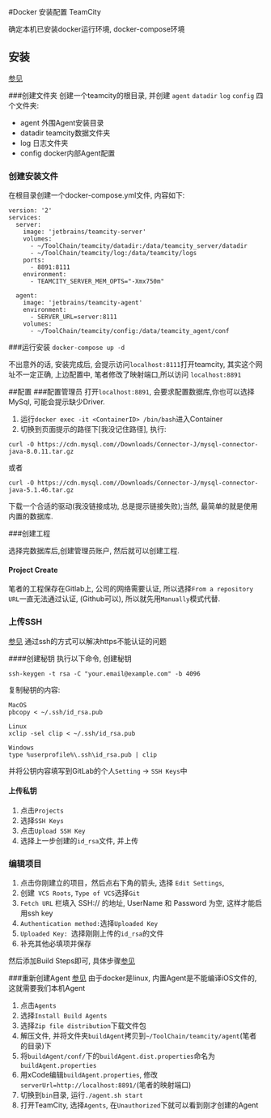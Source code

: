 #Docker 安装配置 TeamCity

确定本机已安装docker运行环境, docker-compose环境

## 安装
[参见](https://blog.agchapman.com/setting-up-a-teamcity-build-environment-using-docker/)

###创建文件夹
创建一个teamcity的根目录, 并创建 `agent` `datadir`  `log` `config` 四个文件夹:

* agent 外围Agent安装目录
* datadir teamcity数据文件夹
* log 日志文件夹
* config docker内部Agent配置

### 创建安装文件
在根目录创建一个docker-compose.yml文件, 内容如下:

```
version: '2'
services:
  server:
    image: 'jetbrains/teamcity-server'
    volumes:
      - ~/ToolChain/teamcity/datadir:/data/teamcity_server/datadir
      - ~/ToolChain/teamcity/log:/data/teamcity/logs
    ports:
      - 8891:8111
    environment:
      - TEAMCITY_SERVER_MEM_OPTS="-Xmx750m"
      
  agent:
    image: 'jetbrains/teamcity-agent'
    environment:
      - SERVER_URL=server:8111
    volumes:
      - ~/ToolChain/teamcity/config:/data/teamcity_agent/conf
```

###运行安装
`docker-compose up -d`

不出意外的话, 安装完成后, 会提示访问`localhost:8111`打开teamcity, 其实这个网址不一定正确, 上边配置中, 笔者修改了映射端口,所以访问 `localhost:8891`

##配置
###配置管理员
打开`localhost:8891`, 会要求配置数据库,你也可以选择MySql, 可能会提示缺少Driver.

1. 运行`docker exec -it <ContainerID> /bin/bash`进入Container
2. 切换到页面提示的路径下[我没记住路径], 执行:

```
curl -O https://cdn.mysql.com//Downloads/Connector-J/mysql-connector-java-8.0.11.tar.gz
```
或者

```
curl -O https://cdn.mysql.com//Downloads/Connector-J/mysql-connector-java-5.1.46.tar.gz
```
下载一个合适的驱动(我没链接成功, 总是提示链接失败);当然, 最简单的就是使用内置的数据库.
 
###创建工程
 
选择完数据库后,创建管理员账户, 然后就可以创建工程.

#### Project Create
笔者的工程保存在Gitlab上, 公司的网络需要认证, 所以选择`From a repository URL`一直无法通过认证, (Github可以),
所以就先用`Manually`模式代替.

### 上传SSH
[参见](https://d-fens.ch/2015/09/02/nobrainer-use-ssh-key-on-jetbrains-teamcity/)
通过ssh的方式可以解决https不能认证的问题

####创建秘钥
执行以下命令, 创建秘钥
```
ssh-keygen -t rsa -C "your.email@example.com" -b 4096
```

复制秘钥的内容:
```
MacOS
pbcopy < ~/.ssh/id_rsa.pub
```

```
Linux
xclip -sel clip < ~/.ssh/id_rsa.pub
```

```
Windows
type %userprofile%\.ssh\id_rsa.pub | clip
```
并将公钥内容填写到GitLab的个人`Setting` -> `SSH Keys`中

#### 上传私钥

1. 点击`Projects`
2. 选择`SSH Keys`
3. 点击`Upload SSH Key`
4. 选择上一步创建的`id_rsa`文件, 并上传

### 编辑项目
1. 点击你刚建立的项目，然后点右下角的箭头, 选择 `Edit Settings`,
2. 创建` VCS Roots`, `Type of VCS`选择`Git`
3. `Fetch URL` 栏填入 SSH:// 的地址, UserName 和 Password 为空, 这样才能启用ssh key
4. `Authentication method:`选择`Uploaded Key`
5. `Uploaded Key: `选择刚刚上传的`id_rsa`的文件
6. 补充其他必填项并保存

然后添加Build Steps即可, 具体步骤[参见](https://wysockikamil.com/teamcity-for-ios-project/)

###重新创建Agent
[参见](https://confluence.jetbrains.com/display/TCD18//Setting+up+and+Running+Additional+Build+Agents#SettingupandRunningAdditionalBuildAgents-InstallingviaZIPFile)
由于docker是linux, 内置Agent是不能编译iOS文件的, 这就需要我们本机Agent
1. 点击`Agents`
2. 选择`Install Build Agents`
3. 选择`Zip file distribution`下载文件包
4. 解压文件, 并将文件夹`buildAgent`拷贝到`~/ToolChain/teamcity/agent`(笔者的目录)下
5. 将`buildAgent/conf/`下的`buildAgent.dist.properties`命名为`buildAgent.properties`
6. 用xCode编辑`buildAgent.properties`, 修改`serverUrl=http://localhost:8891/`(笔者的映射端口)
7. 切换到`bin`目录, 运行`./agent.sh start`
8. 打开TeamCity, 选择`Agents`, 在`Unauthorized`下就可以看到刚才创建的Agent
